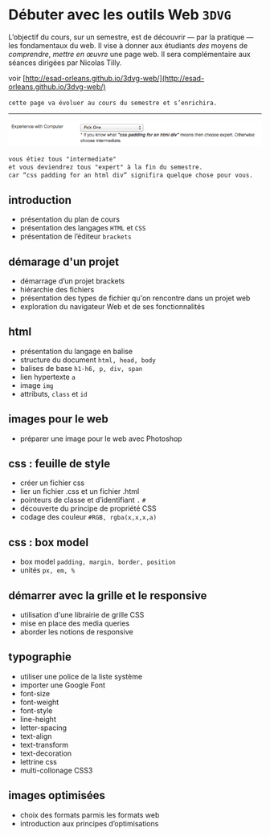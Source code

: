 # Débuter avec les outils Web `3DVG`

L’objectif du cours, sur un semestre, est de découvrir — par la pratique — les fondamentaux du web. Il vise à donner aux étudiants *des* moyens de *comprendre*, *mettre en œuvre* une page web. Il sera complémentaire aux séances dirigées par Nicolas Tilly. 

voir [http://esad-orleans.github.io/3dvg-web/](http://esad-orleans.github.io/3dvg-web/)


`cette page va évoluer au cours du semestre et s’enrichira. `


---

![Experience with Computer : — Beginner to Intermediate — Expert * If you know what “css padding for an html div” means then choose expert. Otherwise choose intermediate.](experience-with-computer.png)

	vous étiez tous "intermediate"
	et vous deviendrez tous "expert" à la fin du semestre. 
	car “css padding for an html div” signifira quelque chose pour vous. 



 
## introduction
- présentation du plan de cours
- présentation des langages `HTML` et `CSS`
- présentation de l’éditeur `brackets`

## démarage d'un projet
- démarrage d’un projet brackets
- hiérarchie des fichiers
- présentation des types de fichier qu'on rencontre dans un projet web
- exploration du navigateur Web et de ses fonctionnalités

## html
- présentation du langage en balise
- structure du document `html, head, body`
- balises de base `h1-h6, p, div, span`
- lien hypertexte `a`
- image `img` 
- attributs, `class` et `id`

## images pour le web 
- préparer une image pour le web avec Photoshop

## css : feuille de style 
- créer un fichier css
- lier un fichier .css et un fichier .html
- pointeurs de classe et d’identifiant `.` `#`
- découverte du principe de propriété CSS
- codage des couleur `#RGB, rgba(x,x,x,a)`

## css : box model
- box model `padding, margin, border, position`
- unités `px, em, %`

## démarrer avec la grille et le responsive
- utilisation d'une librairie de grille CSS
- mise en place des media queries
- aborder les notions de responsive

## typographie
- utiliser une police de la liste système
- importer une Google Font
- font-size
- font-weight
- font-style
- line-height
- letter-spacing 
- text-align
- text-transform
- text-decoration
- lettrine css
- multi-collonage CSS3

## images optimisées
- choix des formats parmis les formats web
- introduction aux principes d’optimisations



